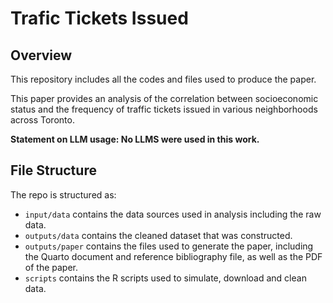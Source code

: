 # Trafic Tickets Issued

## Overview

This repository includes all the codes and files used to produce the paper.

This paper provides an analysis of the correlation between socioeconomic status and the frequency of traffic tickets issued in various neighborhoods across Toronto.

**Statement on LLM usage: No LLMS were used in this work.**
## File Structure

The repo is structured as:

-   `input/data` contains the data sources used in analysis including the raw data.
-   `outputs/data` contains the cleaned dataset that was constructed.
-   `outputs/paper` contains the files used to generate the paper, including the Quarto document and reference bibliography file, as well as the PDF of the paper. 
-   `scripts` contains the R scripts used to simulate, download and clean data.
